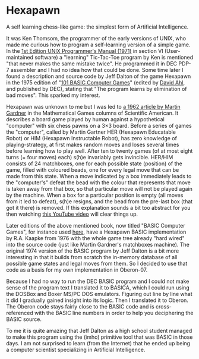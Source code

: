 # Hexapawn
A self learning chess-like game: the simplest form of Artificial Intelligence.

It was Ken Thomsom, the programmer of the early versions of UNIX, who made me curious how to program a self-learning version of a simple game. In the [1st Edition UNIX Programmer's Manual (1971)](https://web.archive.org/web/20060314022603/http://cm.bell-labs.com/cm/cs/who/dmr/1stEdman.html) in section VI (User-maintained software)
a "learning" Tic-Tac-Toe program by Ken is mentioned "that never makes the same mistake twice". He programmed it in DEC PDP-7 assembler and I had no idea how that could be done. Some time later I found a description and source code by Jeff Dalton of the game Hexapawn in the 1975 edition of "[101 BASIC Computer Games](https://archive.org/details/bitsavers_decBooks10Mar75_26006648/page/n121/mode/2up?view=theater)" (edited by [David Ahl](https://en.wikipedia.org/wiki/David_H._Ahl), and published by DEC), stating that "The program learns by elimination of bad moves". This sparked my interest.

Hexapawn was unknown to me but I was led to [a 1962 article by Martin Gardner](http://cs.williams.edu/~freund/cs136-073/GardnerHexapawn.pdf) in the Mathematical Games columns of Scientific American. It describes a board game played by human against a hypothetical "computer" with six chess pawns on a 3×3 board. Before a series of games the "computer", called by Martin Gartner HER (Hexapawn Educatable Robot) or HIM (Hexapawn Instructable Robot), has zero knowledge of playing-strategy, at first makes random moves and loses several times before learning how to play well. After ten to twenty games (of at most eight turns (= four moves) each) s(h)e invariably gets invincible. HER/HIM consists of 24 matchboxes, one for each possible state (position) of the game, filled with coloured beads, one for every legal move that can be made from this state. When a move indicated by a box immediately leads to the "computer's" defeat the bead with the colour that represents that move is taken away from that box, so that particular move will not be played again by the machine. When a box for a particular position is empty (all moves from it led to defeat), s(h)e resigns, and the bead from the pre-last box (that got it there) is removed. If this explanation sounds a bit too abstract for you then watching <a href="https://www.youtube.com/watch?v=sw7UAZNgGg8" target="_blank" rel="noopener noreferrer">this YouTube video</a> will clear things up. 

Later editions of the above mentioned book, now titled "BASIC Computer Games", for instance used [here](https://github.com/coding-horror/basic-computer-games/tree/main/46_Hexapawn), have a Hexapawn BASIC implementation by R.A. Kaapke from 1976 with the whole game tree already "hard wired" into the source code (just like Martin Gardner's matchboxes machine). The original 1974 version of the BASIC program by Jeff Dalton is a bit more interesting in that it builds from scratch the in-memory database of all possible game states and legal moves from them. So I decided to use that code as a basis for my own implementation in Oberon-07.

Because I had no way to run the DEC BASIC program and I could not make sense of the program text I translated it to BASICA, which I could run using the DOSBox and Boxer MS/PC&nbsp;DOS emulators. Figuring out line by line what it did I gradually gained insight into its logic. Then I translated it to Oberon. The Oberon code stays fairly close to the BASIC code and is cross-referenced with the BASIC line numbers in order to help you deciphering the BASIC source.

To me it is quite amazing that Jeff Dalton as a high school student managed to make this program using the (imho) primitive tool that was BASIC in those days. I am not surprised to learn (from the Internet) that he ended up being a computer scientist specializing in Artificial Intelligence.
